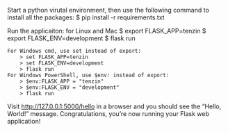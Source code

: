Start a python virutal environment, then use the following command to install all the packages:
$ pip install -r requirements.txt

Run the applicaiton:
    for Linux and Mac
        $ export FLASK_APP=tenzin
        $ export FLASK_ENV=development
        $ flask run

    For Windows cmd, use set instead of export:
        > set FLASK_APP=tenzin
        > set FLASK_ENV=development
        > flask run
    For Windows PowerShell, use $env: instead of export:
        > $env:FLASK_APP = "tenzin"
        > $env:FLASK_ENV = "development"
        > flask run

Visit http://127.0.0.1:5000/hello in a browser and you should see the “Hello, World!” message. Congratulations, you’re now running your Flask web application!

